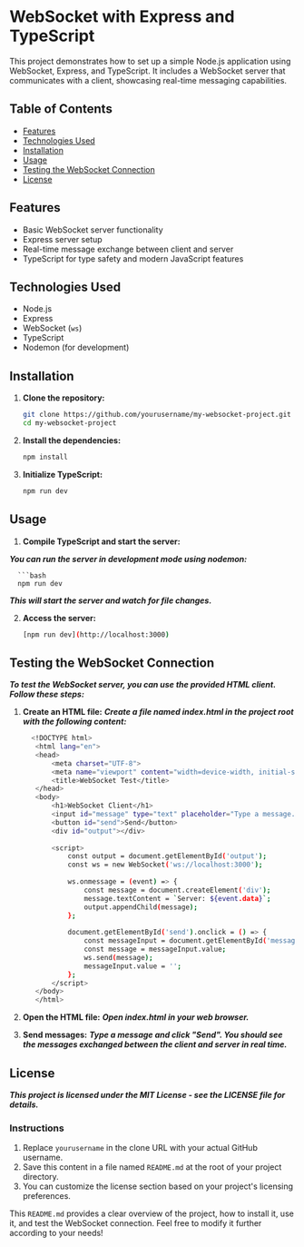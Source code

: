 # WebSocket with Express and TypeScript

This project demonstrates how to set up a simple Node.js application using WebSocket, Express, and TypeScript. It includes a WebSocket server that communicates with a client, showcasing real-time messaging capabilities.

## Table of Contents

- [Features](#features)
- [Technologies Used](#technologies-used)
- [Installation](#installation)
- [Usage](#usage)
- [Testing the WebSocket Connection](#testing-the-websocket-connection)
- [License](#license)

## Features

- Basic WebSocket server functionality
- Express server setup
- Real-time message exchange between client and server
- TypeScript for type safety and modern JavaScript features

## Technologies Used

- Node.js
- Express
- WebSocket (`ws`)
- TypeScript
- Nodemon (for development)

## Installation

1. **Clone the repository:**

   ```bash
   git clone https://github.com/yourusername/my-websocket-project.git
   cd my-websocket-project

2. **Install the dependencies:**

   ```bash
   npm install

3. **Initialize TypeScript:**

   ```bash
   npm run dev

## Usage

1. **Compile TypeScript and start the server:**
   
***You can run the server in development mode using nodemon:***
   
      ```bash
      npm run dev

***This will start the server and watch for file changes.***

2. **Access the server:**

   ```bash
   [npm run dev](http://localhost:3000)

## Testing the WebSocket Connection

***To test the WebSocket server, you can use the provided HTML client. Follow these steps:***

1. **Create an HTML file:**
***Create a file named index.html in the project root with the following content:***

   ```bash
     <!DOCTYPE html>
      <html lang="en">
      <head>
          <meta charset="UTF-8">
          <meta name="viewport" content="width=device-width, initial-scale=1.0">
          <title>WebSocket Test</title>
      </head>
      <body>
          <h1>WebSocket Client</h1>
          <input id="message" type="text" placeholder="Type a message...">
          <button id="send">Send</button>
          <div id="output"></div>
      
          <script>
              const output = document.getElementById('output');
              const ws = new WebSocket('ws://localhost:3000');
      
              ws.onmessage = (event) => {
                  const message = document.createElement('div');
                  message.textContent = `Server: ${event.data}`;
                  output.appendChild(message);
              };
      
              document.getElementById('send').onclick = () => {
                  const messageInput = document.getElementById('message');
                  const message = messageInput.value;
                  ws.send(message);
                  messageInput.value = '';
              };
          </script>
      </body>
      </html>

2. **Open the HTML file:**
   ***Open index.html in your web browser.***

3. **Send messages:**
   ***Type a message and click "Send". You should see the messages exchanged between the client and server in real time.***

## License

***This project is licensed under the MIT License - see the LICENSE file for details.***

### Instructions

1. Replace `yourusername` in the clone URL with your actual GitHub username.
2. Save this content in a file named `README.md` at the root of your project directory.
3. You can customize the license section based on your project's licensing preferences.

This `README.md` provides a clear overview of the project, how to install it, use it, and test the WebSocket connection. Feel free to modify it further according to your needs!
